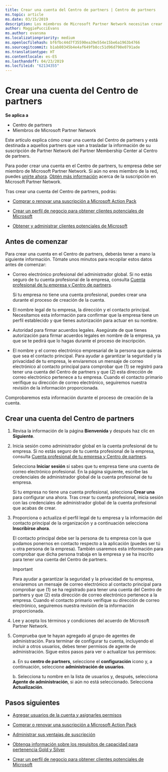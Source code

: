 ```yaml
---
title: Crear una cuenta del Centro de partners | Centro de partners
ms.topic: article
ms.date: 03/15/2019
description: Los miembros de Microsoft Partner Network necesitan crear cuentas del Centro de partners para administrar sus ventajas y competencias de la red y crear un perfil de negocio.
author: MaggiePucciEvans
ms.author: evansma
ms.localizationpriority: medium
ms.openlocfilehash: bf6fbc44d7f35590ea39e554e15be6a1963b4766
ms.sourcegitcommit: b1ab80345b4e4af649fb8cc51d96d798e0791ade
ms.translationtype: HT
ms.contentlocale: es-ES
ms.lasthandoff: 04/23/2019
ms.locfileid: "62134355"
---
```

# <a name="create-a-partner-center-account"></a>Crear una cuenta del Centro de partners

**Se aplica a**

-   Centro de partners
-   Miembros de Microsoft Partner Network


Este artículo explica cómo crear una cuenta del Centro de partners y está destinada a aquellos partners que van a trasladar la información de su suscripción de Partner Network del Partner Membership Center al Centro de partners. 

Para poder crear una cuenta en el Centro de partners, tu empresa debe ser miembro de Microsoft Partner Network. Si aún no eres miembro de la red, puedes [unirte ahora](https://partners.microsoft.com/PartnerProgram/simplifiedenrollment.aspx).  [Obtén más información](https://partner.microsoft.com/membership) acerca de la suscripción en Microsoft Partner Network.  

Tras crear una cuenta del Centro de partners, podrás:

-   [Comprar o renovar una suscripción a Microsoft Action Pack](mpn-get-action-pack.md)

-   [Crear un perfil de negocio para obtener clientes potenciales de Microsoft](create-a-marketing-profile.md)

-   [Obtener y administrar clientes potenciales de Microsoft](responding-to-referrals.md)

## <a name="before-you-begin"></a>Antes de comenzar

Para crear una cuenta en el Centro de partners, deberás tener a mano la siguiente información. Tómate unos minutos para recopilar estos datos antes de comenzar:

-   Correo electrónico profesional del administrador global. Si no estás seguro de tu cuenta profesional de la empresa, consulta [Cuenta profesional de tu empresa y Centro de partners](azure-active-directory-tenants-and-partner-center.md).

    Si tu empresa no tiene una cuenta profesional, puedes crear una durante el proceso de creación de la cuenta. 

-   El nombre legal de tu empresa, la dirección y el contacto principal. Necesitamos esta información para confirmar que la empresa tiene un perfil establecido y que tienes autorización para actuar en su nombre. 

-   Autoridad para firmar acuerdos legales. Asegúrate de que tienes autorización para firmar acuerdos legales en nombre de la empresa, ya que se te pedirá que lo hagas durante el proceso de inscripción.

-   El nombre y el correo electrónico empresarial de la persona que quieras que sea el contacto principal. Para ayudar a garantizar la seguridad y la privacidad de tu empresa, le enviaremos un mensaje de correo electrónico al contacto principal para comprobar que (1) se registró para tener una cuenta del Centro de partners y que (2) esta dirección de correo electrónico pertenece a tu empresa. Cuando el contacto primario verifique su dirección de correo electrónico, seguiremos nuestra revisión de la información proporcionada.

Comprobaremos esta información durante el proceso de creación de la cuenta. 
 
## <a name="create-a-partner-center-account"></a>Crear una cuenta del Centro de partners

1.  Revisa la información de la página **Bienvenida** y después haz clic en **Siguiente**.

2.  Inicia sesión como administrador global en la cuenta profesional de tu empresa. Si no estás seguro de tu cuenta profesional de la empresa, consulta [Cuenta profesional de tu empresa y Centro de partners](azure-active-directory-tenants-and-partner-center.md).

    Selecciona **Iniciar sesión** si sabes que tu empresa tiene una cuenta de correo electrónico profesional. En la página siguiente, escribe las credenciales de administrador global de la cuenta profesional de tu empresa. 

    Si tu empresa no tiene una cuenta profesional, selecciona **Crear una** para configurar una ahora. Tras crear tu cuenta profesional, inicia sesión con las credenciales de administrador global de la cuenta profesional que acabas de crear.

3.  Proporciona o actualiza el perfil legal de tu empresa y la información del contacto principal de la organización y a continuación selecciona **Inscribirse ahora**. 

    El contacto principal debe ser la persona de tu empresa con la que podamos ponernos en contacto respecto a la aplicación (puedes ser tú u otra persona de la empresa). También usaremos esta información para comprobar que dicha persona trabaja en la empresa y se ha inscrito para tener una cuenta del Centro de partners.

    > [!IMPORTANT]  
    > Para ayudar a garantizar la seguridad y la privacidad de tu empresa, enviaremos un mensaje de correo electrónico al contacto principal para comprobar que (1) se ha registrado para tener una cuenta del Centro de partners y que (2) esta dirección de correo electrónico pertenece a la empresa. Cuando el contacto primario verifique su dirección de correo electrónico, seguiremos nuestra revisión de la información proporcionada.

4.  Lee y acepta los términos y condiciones del acuerdo de Microsoft Partner Network. 

5.  Comprueba que te hayan agregado al grupo de agentes de administración. Para terminar de configurar tu cuenta, incluyendo el incluir a otros usuarios, debes tener permisos de agente de administración. Sigue estos pasos para ver o actualizar tus permisos:

    a. En su **centro de partners**, seleccione el **configuración** icono y, a continuación, seleccione **administración de usuarios**.  

    b. Selecciona tu nombre en la lista de usuarios y, después, selecciona **Agente de administración**, si aún no está seleccionado. Selecciona **Actualización**.  

## <a name="next-steps"></a>Pasos siguientes

-   [Agregar usuarios de la cuenta y asignarles permisos](create-user-accounts-and-set-permissions.md)

-   [Comprar o renovar una suscripción a Microsoft Action Pack](mpn-get-action-pack.md)

-   [Administrar sus ventajas de suscripción](manage-your-partner-network-benefits.md)

-   [Obtenga información sobre los requisitos de capacidad para pertenencia Gold y Silver](https://partner.microsoft.com/membership/competencies)

-   [Crear un perfil de negocio para obtener clientes potenciales de Microsoft](create-a-marketing-profile.md)